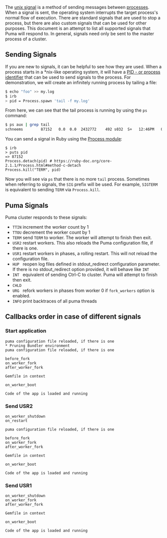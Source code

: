 The [unix signal](https://en.wikipedia.org/wiki/Unix_signal) is a method of sending messages between [processes](<https://en.wikipedia.org/wiki/Process_(computing)>). When a signal is sent, the operating system interrupts the target process's normal flow of execution. There are standard signals that are used to stop a process, but there are also custom signals that can be used for other purposes. This document is an attempt to list all supported signals that Puma will respond to. In general, signals need only be sent to the master process of a cluster.

## Sending Signals

If you are new to signals, it can be helpful to see how they are used. When a process starts in a \*nix-like operating system, it will have a [PID - or process identifier](https://en.wikipedia.org/wiki/Process_identifier) that can be used to send signals to the process. For demonstration, we will create an infinitely running process by tailing a file:

```sh
$ echo "foo" >> my.log
$ irb
> pid = Process.spawn 'tail -f my.log'
```

From here, we can see that the tail process is running by using the `ps` command:

```sh
$ ps aux | grep tail
schneems        87152   0.0  0.0  2432772    492 s032  S+   12:46PM   0:00.00 tail -f my.log
```

You can send a signal in Ruby using the [Process module](https://www.ruby-doc.org/core-2.1.1/Process.html#kill-method):

```
$ irb
> puts pid
=> 87152
Process.detach(pid) # https://ruby-doc.org/core-2.1.1/Process.html#method-c-detach
Process.kill("TERM", pid)
```

Now you will see via `ps` that there is no more `tail` process. Sometimes when referring to signals, the `SIG` prefix will be used. For example, `SIGTERM` is equivalent to sending `TERM` via `Process.kill`.

## Puma Signals

Puma cluster responds to these signals:

- `TTIN` increment the worker count by 1
- `TTOU` decrement the worker count by 1
- `TERM` send `TERM` to worker. The worker will attempt to finish then exit.
- `USR2` restart workers. This also reloads the Puma configuration file, if there is one.
- `USR1` restart workers in phases, a rolling restart. This will not reload the configuration file.
- `HUP ` reopen log files defined in stdout_redirect configuration parameter. If there is no stdout_redirect option provided, it will behave like `INT`
- `INT ` equivalent of sending Ctrl-C to cluster. Puma will attempt to finish then exit.
- `CHLD`
- `URG ` refork workers in phases from worker 0 if `fork_workers` option is enabled.
- `INFO` print backtraces of all puma threads

## Callbacks order in case of different signals

### Start application

```
puma configuration file reloaded, if there is one
* Pruning Bundler environment
puma configuration file reloaded, if there is one

before_fork
on_worker_fork
after_worker_fork

Gemfile in context

on_worker_boot

Code of the app is loaded and running
```

### Send USR2

```
on_worker_shutdown
on_restart

puma configuration file reloaded, if there is one

before_fork
on_worker_fork
after_worker_fork

Gemfile in context

on_worker_boot

Code of the app is loaded and running
```

### Send USR1

```
on_worker_shutdown
on_worker_fork
after_worker_fork

Gemfile in context

on_worker_boot

Code of the app is loaded and running
```
